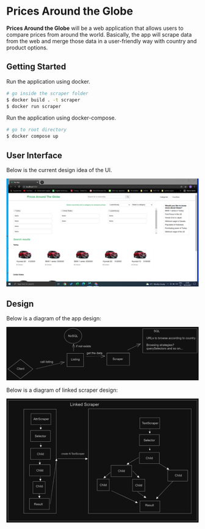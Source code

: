 # Prices Around the Globe

__Prices Around the Globe__ will be a web application that allows users to compare prices from around the world. Basically, the app will scrape data from the web and merge those data in a user-friendly way with country and product options.

## Getting Started

Run the application using docker.

```bash
# go inside the scraper folder
$ docker build . -t scraper
$ docker run scraper
```

Run the application using docker-compose.

```bash
# go to root directory
$ docker compose up
```

## User Interface

Below is the current design idea of the UI.

![Updated UI design](./.docs/ui2.PNG)

## Design

Below is a diagram of the app design:

![System Design](./.docs/prices-around-the-world-design.png)

Below is a diagram of linked scraper design:

![Linked Scraper Design](./.docs/linked-scraper-design.png)